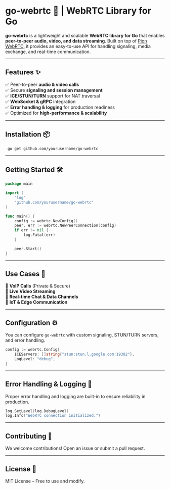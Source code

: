 # go-webrtc 🚀 | WebRTC Library for Go

**go-webrtc** is a lightweight and scalable **WebRTC library for Go** that enables **peer-to-peer audio, video, and data streaming**. Built on top of [Pion WebRTC](https://github.com/pion/webrtc), it provides an easy-to-use API for handling signaling, media exchange, and real-time communication.

---

## **Features** ✨

✅ Peer-to-peer **audio & video calls**  
✅ Secure **signaling and session management**  
✅ **ICE/STUN/TURN** support for NAT traversal  
✅ **WebSocket & gRPC** integration  
✅ **Error handling & logging** for production readiness  
✅ Optimized for **high-performance & scalability**

---

## **Installation** 📦

```sh
 go get github.com/yourusername/go-webrtc
```

---

## **Getting Started** 🛠️

```go
package main

import (
    "log"
    "github.com/yourusername/go-webrtc"
)

func main() {
    config := webrtc.NewConfig()
    peer, err := webrtc.NewPeerConnection(config)
    if err != nil {
        log.Fatal(err)
    }

    peer.Start()
}
```

---

## **Use Cases** 📌

🔹 **VoIP Calls** (Private & Secure)  
🔹 **Live Video Streaming**  
🔹 **Real-time Chat & Data Channels**  
🔹 **IoT & Edge Communication**

---

## **Configuration** ⚙️

You can configure `go-webrtc` with custom signaling, STUN/TURN servers, and error handling.

```go
config := webrtc.Config{
    ICEServers: []string{"stun:stun.l.google.com:19302"},
    LogLevel: "debug",
}
```

---

## **Error Handling & Logging** 📝

Proper error handling and logging are built-in to ensure reliability in production.

```go
log.SetLevel(log.DebugLevel)
log.Info("WebRTC connection initialized.")
```

---

## **Contributing** 🤝

We welcome contributions! Open an issue or submit a pull request.

---

## **License** 📜

MIT License – Free to use and modify.
